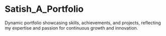 # Satish_A_Portfolio
Dynamic portfolio showcasing skills, achievements, and projects, reflecting my expertise and passion for continuous growth and innovation.
